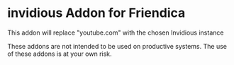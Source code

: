 invidious Addon for Friendica
==========================

This addon will replace "youtube.com" with the chosen Invidious instance

These addons are not intended to be used on productive systems. The use of these addons is at your own risk.
